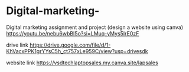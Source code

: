 # Digital-marketing-
Digital marketing assignment and project (design a website using canva)
https://youtu.be/nebu6wbBI5o?si=LMuq-yMys5IrE0zF

drive link
https://drive.google.com/file/d/1-KhVacxPPK1grYYsC5h_ct757xLe959C/view?usp=drivesdk

website link
https://vsdtechlaptopsales.my.canva.site/lapsales 
